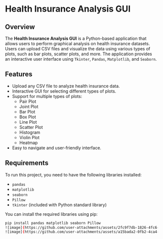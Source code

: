 # Health Insurance Analysis GUI

## Overview

The **Health Insurance Analysis GUI** is a Python-based application that allows users to perform graphical analysis on health insurance datasets. Users can upload CSV files and visualize the data using various types of plots, such as bar plots, scatter plots, and more. The application provides an interactive user interface using `Tkinter`, `Pandas`, `Matplotlib`, and `Seaborn`.

## Features

- Upload any CSV file to analyze health insurance data.
- Interactive GUI for selecting different types of plots.
- Support for multiple types of plots:
  - Pair Plot
  - Joint Plot
  - Bar Plot
  - Box Plot
  - Line Plot
  - Scatter Plot
  - Histogram
  - Violin Plot
  - Heatmap
- Easy to navigate and user-friendly interface.

## Requirements

To run this project, you need to have the following libraries installed:

- `pandas`
- `matplotlib`
- `seaborn`
- `Pillow`
- `tkinter` (included with Python standard library)

You can install the required libraries using pip:

```bash
pip install pandas matplotlib seaborn Pillow
![image](https://github.com/user-attachments/assets/2fc9f7db-1826-4fc6-87f5-1e96b2f5bdaa)
![image](https://github.com/user-attachments/assets/a15bada2-0fb2-4ca4-993c-15615ff11a36)


